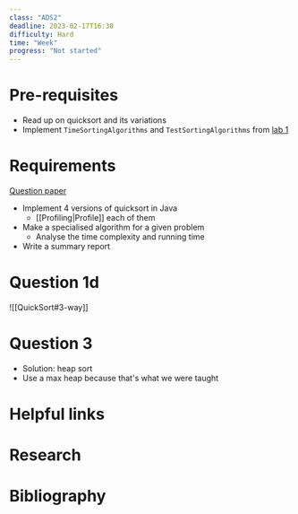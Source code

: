 ```yaml
---
class: "ADS2"
deadline: 2023-02-17T16:30
difficulty: Hard
time: "Week"
progress: "Not started"
---
```


# Pre-requisites
- Read up on quicksort and its variations
- Implement `TimeSortingAlgorithms` and `TestSortingAlgorithms` from [lab 1](https://moodle.gla.ac.uk/pluginfile.php/5700085/mod_folder/content/0/Lab1.pdf?forcedownload=1)

# Requirements
[Question paper](https://moodle.gla.ac.uk/pluginfile.php/5700121/mod_assign/introattachment/0/AE1.pdf?forcedownload=1)

- Implement 4 versions of quicksort in Java
	- [[Profiling|Profile]] each of them
- Make a specialised algorithm for a given problem
	- Analyse the time complexity and running time
- Write a summary report

# Question 1d
![[QuickSort#3-way]]

# Question 3
- Solution: heap sort
- Use a max heap because that's what we were taught

# Helpful links

# Research

# Bibliography
